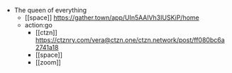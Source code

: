 -	The queen of everything
	-	[[space]] https://gather.town/app/UIn5AAlVh3IUSKiP/home
	-	action:go
		-	[[ctzn]] https://ctznry.com/vera@ctzn.one/ctzn.network/post/ff080bc6a2741a18
		-	[[space]]
		-	[[zoom]] 